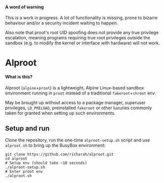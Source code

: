 #### A word of warning

This is a work in progress. A lot of functionality is missing, prone to bizarre behaviour and/or a security incident waiting to happen.

Also note that proot's root UID spoofing does not provide any true privilege escalation, meaning programs requiring true root privileges outside the sandbox (e.g. to modify the kernel or interface with hardware) will not work.

# Alproot

#### What is this?

Alproot (`alpine`+`proot`) is a lightweight, Alpine Linux-based sandbox environment running in `proot` instead of a traditional `fakeroot`+`chroot` env.

May be brought up without access to a package manager, superuser privileges, `LD_PRELOAD`, preinstalled `fakeroot` or other luxuries commonly taken for granted when setting up such environments.

## Setup and run

Clone the repository, run the one-time `alproot-setup.sh` script and use `alproot.sh` to bring up the BusyBox environment:
```
git clone https://github.com/richarah/alproot.git
cd alproot
# Setup env (should take ~10 seconds)
./alproot-setup.sh
# Enter proot env
./alproot.sh
```
